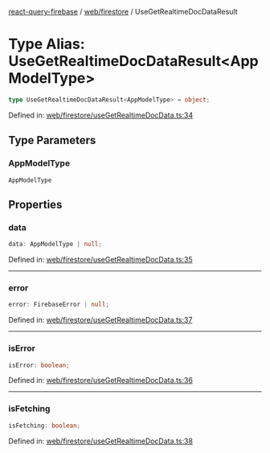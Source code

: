 [react-query-firebase](../../../modules.md) / [web/firestore](../index.md) / UseGetRealtimeDocDataResult

# Type Alias: UseGetRealtimeDocDataResult\<AppModelType\>

```ts
type UseGetRealtimeDocDataResult<AppModelType> = object;
```

Defined in: [web/firestore/useGetRealtimeDocData.ts:34](https://github.com/vpishuk/react-query-firebase/blob/09a15a5d938c4bdaa4fd86491bcf8ea41c16371f/web/firestore/useGetRealtimeDocData.ts#L34)

## Type Parameters

### AppModelType

`AppModelType`

## Properties

### data

```ts
data: AppModelType | null;
```

Defined in: [web/firestore/useGetRealtimeDocData.ts:35](https://github.com/vpishuk/react-query-firebase/blob/09a15a5d938c4bdaa4fd86491bcf8ea41c16371f/web/firestore/useGetRealtimeDocData.ts#L35)

***

### error

```ts
error: FirebaseError | null;
```

Defined in: [web/firestore/useGetRealtimeDocData.ts:37](https://github.com/vpishuk/react-query-firebase/blob/09a15a5d938c4bdaa4fd86491bcf8ea41c16371f/web/firestore/useGetRealtimeDocData.ts#L37)

***

### isError

```ts
isError: boolean;
```

Defined in: [web/firestore/useGetRealtimeDocData.ts:36](https://github.com/vpishuk/react-query-firebase/blob/09a15a5d938c4bdaa4fd86491bcf8ea41c16371f/web/firestore/useGetRealtimeDocData.ts#L36)

***

### isFetching

```ts
isFetching: boolean;
```

Defined in: [web/firestore/useGetRealtimeDocData.ts:38](https://github.com/vpishuk/react-query-firebase/blob/09a15a5d938c4bdaa4fd86491bcf8ea41c16371f/web/firestore/useGetRealtimeDocData.ts#L38)
